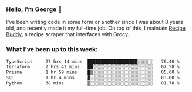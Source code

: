 ### Hello, I'm George 👋

I've been writing code in some form or another since I was about 8 years old, and recently made it my full-time job. On top of this, I maintain [Recipe Buddy](https://github.com/georgegebbett/recipe-buddy), a recipe scraper that interfaces with Grocy.  

<!--
**georgegebbett/georgegebbett** is a ✨ _special_ ✨ repository because its `README.md` (this file) appears on your GitHub profile.

Here are some ideas to get you started:

- 🔭 I’m currently working on ...
- 🌱 I’m currently learning ...
- 👯 I’m looking to collaborate on ...
- 🤔 I’m looking for help with ...
- 💬 Ask me about ...
- 📫 How to reach me: ...
- 😄 Pronouns: ...
- ⚡ Fun fact: ...
-->

### What I've been up to this week:
<!--START_SECTION:waka-->

```txt
TypeScript     27 hrs 14 mins  ███████████████████░░░░░░   76.40 %
Terraform      2 hrs 42 mins   ██░░░░░░░░░░░░░░░░░░░░░░░   07.58 %
Prisma         1 hr 59 mins    █▒░░░░░░░░░░░░░░░░░░░░░░░   05.60 %
SQL            1 hr 4 mins     ▓░░░░░░░░░░░░░░░░░░░░░░░░   03.00 %
Python         38 mins         ▒░░░░░░░░░░░░░░░░░░░░░░░░   01.78 %
```

<!--END_SECTION:waka-->
